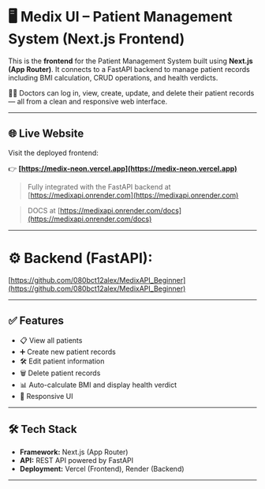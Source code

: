 # 🖥️ Medix UI – Patient Management System (Next.js Frontend)

This is the **frontend** for the Patient Management System built using **Next.js (App Router)**. It connects to a FastAPI backend to manage patient records including BMI calculation, CRUD operations, and health verdicts.

🧑‍⚕️ Doctors can log in, view, create, update, and delete their patient records — all from a clean and responsive web interface.

---

## 🌐 Live Website

Visit the deployed frontend:

👉 **[https://medix-neon.vercel.app](https://medix-neon.vercel.app)**

> Fully integrated with the FastAPI backend at [https://medixapi.onrender.com](https://medixapi.onrender.com)

> DOCS at [https://medixapi.onrender.com/docs](https://medixapi.onrender.com/docs)

---



# ⚙️ **Backend (FastAPI):**  
  [https://github.com/080bct12alex/MedixAPI_Beginner](https://github.com/080bct12alex/MedixAPI_Beginner)

---

## ✅ Features


- 📋 View all patients
- ➕ Create new patient records
- 🛠 Edit patient information
- 🗑 Delete patient records
- 📊 Auto-calculate BMI and display health verdict
- 🧭 Responsive UI


---

## 🛠 Tech Stack

- **Framework:** Next.js (App Router)
- **API:** REST API powered by FastAPI
- **Deployment:** Vercel (Frontend), Render (Backend)

---



